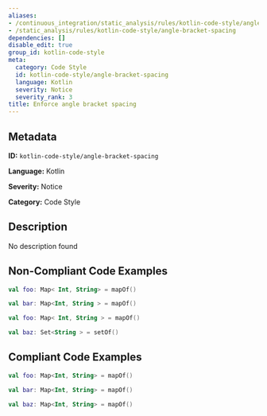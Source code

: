 ```yaml
---
aliases:
- /continuous_integration/static_analysis/rules/kotlin-code-style/angle-bracket-spacing
- /static_analysis/rules/kotlin-code-style/angle-bracket-spacing
dependencies: []
disable_edit: true
group_id: kotlin-code-style
meta:
  category: Code Style
  id: kotlin-code-style/angle-bracket-spacing
  language: Kotlin
  severity: Notice
  severity_rank: 3
title: Enforce angle bracket spacing
---
```

<!--  SOURCED FROM https://github.com/DataDog/datadog-static-analyzer-rule-docs -->


## Metadata
**ID:** `kotlin-code-style/angle-bracket-spacing`

**Language:** Kotlin

**Severity:** Notice

**Category:** Code Style

## Description
No description found

## Non-Compliant Code Examples
```kotlin
val foo: Map< Int, String> = mapOf()

val bar: Map<Int, String > = mapOf()

val foo: Map< Int, String > = mapOf()

val baz: Set<String > = setOf()
```

## Compliant Code Examples
```kotlin
val foo: Map<Int, String> = mapOf()

val bar: Map<Int, String> = mapOf()

val baz: Map<Int, String> = mapOf()
```
